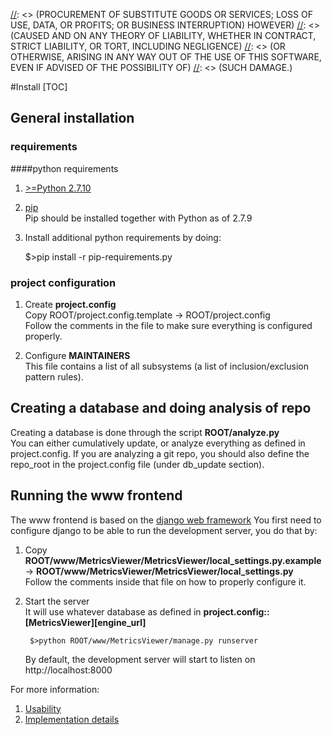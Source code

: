 [//]: <> (Copyright 2015, Jesper Derehag <jesper.derehag@ericsson.com> for Ericsson AB)
[//]: <> (All rights reserved.)

[//]: <> (Redistribution and use in source and binary forms, with or without modification,)
[//]: <> (are permitted provided that the following conditions are met:)

[//]: <> (1. Redistributions of source code must retain the above copyright notice, this list of conditions)
[//]: <> (and the following disclaimer.)

[//]: <> (2. Redistributions in binary form must reproduce the above copyright notice, this list of conditions and the)
[//]: <> (following disclaimer in the documentation and/or other materials provided with the distribution.)

[//]: <> (THIS SOFTWARE IS PROVIDED BY THE COPYRIGHT HOLDERS AND CONTRIBUTORS "AS IS" AND ANY EXPRESS OR IMPLIED)
[//]: <> (WARRANTIES, INCLUDING, BUT NOT LIMITED TO, THE IMPLIED WARRANTIES OF MERCHANTABILITY AND FITNESS FOR A)
[//]: <> (PARTICULAR PURPOSE ARE DISCLAIMED. IN NO EVENT SHALL THE COPYRIGHT HOLDER OR CONTRIBUTORS BE LIABLE FOR ANY)
[//]: <> (DIRECT, INDIRECT, INCIDENTAL, SPECIAL, EXEMPLARY, OR CONSEQUENTIAL DAMAGES INCLUDING, BUT NOT LIMITED TO,)
[//]: <> (PROCUREMENT OF SUBSTITUTE GOODS OR SERVICES; LOSS OF USE, DATA, OR PROFITS; OR BUSINESS INTERRUPTION) HOWEVER)
[//]: <> (CAUSED AND ON ANY THEORY OF LIABILITY, WHETHER IN CONTRACT, STRICT LIABILITY, OR TORT, INCLUDING NEGLIGENCE)
[//]: <> (OR OTHERWISE, ARISING IN ANY WAY OUT OF THE USE OF THIS SOFTWARE, EVEN IF ADVISED OF THE POSSIBILITY OF)
[//]: <> (SUCH DAMAGE.)

#Install
[TOC]  


## General installation
### requirements
####python requirements
   1. [>=Python 2.7.10](https://www.python.org/downloads/)  
   2. [pip](https://www.python.org/downloads/)  
      Pip should be installed together with Python as of 2.7.9
   3. Install additional python requirements by doing:

        $>pip install -r pip-requirements.py  


### project configuration
1. Create **project.config**  
   Copy ROOT/project.config.template -> ROOT/project.config  
   Follow the comments in the file to make sure everything is configured properly.

2. Configure **MAINTAINERS**  
   This file contains a list of all subsystems (a list of inclusion/exclusion pattern rules).

## Creating a database and doing analysis of repo
Creating a database is done through the script **ROOT/analyze.py**  
You can either cumulatively update, or analyze everything as defined in project.config.
If you are analyzing a git repo, you should also define the repo_root in the project.config file (under 
db_update section). 

## Running the www frontend
The www frontend is based on the [django web framework](https://www.djangoproject.com/)
You first need to configure django to be able to run the development server, you do that by:

1. Copy **ROOT/www/MetricsViewer/MetricsViewer/local_settings.py.example** -> **ROOT/www/MetricsViewer/MetricsViewer/local_settings.py**  
   Follow the comments inside that file on how to properly configure it.  
2. Start the server  
   It will use whatever database as defined in **project.config::[MetricsViewer][engine_url]**

        $>python ROOT/www/MetricsViewer/manage.py runserver  

   By default, the development server will start to listen on http://localhost:8000

For more information:  
1. [Usability](/docs/frontends/django_usability.md)  
2. [Implementation details](/docs/frontends/django_implementation.md)
